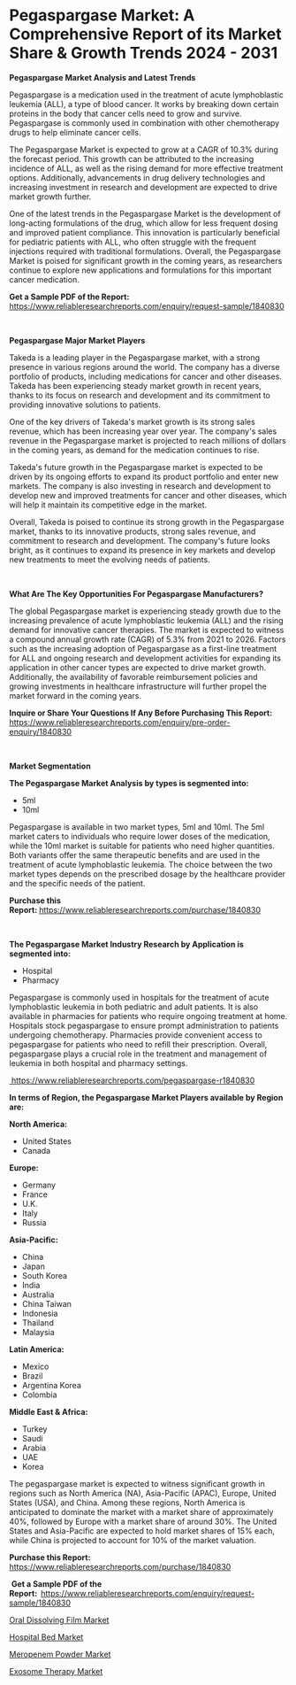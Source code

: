 <p><h1>Pegaspargase Market: A Comprehensive Report of its Market Share & Growth Trends 2024 - 2031</h1></p><p><strong>Pegaspargase Market Analysis and Latest Trends</strong></p>
<p><p>Pegaspargase is a medication used in the treatment of acute lymphoblastic leukemia (ALL), a type of blood cancer. It works by breaking down certain proteins in the body that cancer cells need to grow and survive. Pegaspargase is commonly used in combination with other chemotherapy drugs to help eliminate cancer cells.</p><p>The Pegaspargase Market is expected to grow at a CAGR of 10.3% during the forecast period. This growth can be attributed to the increasing incidence of ALL, as well as the rising demand for more effective treatment options. Additionally, advancements in drug delivery technologies and increasing investment in research and development are expected to drive market growth further.</p><p>One of the latest trends in the Pegaspargase Market is the development of long-acting formulations of the drug, which allow for less frequent dosing and improved patient compliance. This innovation is particularly beneficial for pediatric patients with ALL, who often struggle with the frequent injections required with traditional formulations. Overall, the Pegaspargase Market is poised for significant growth in the coming years, as researchers continue to explore new applications and formulations for this important cancer medication.</p></p>
<p><strong>Get a Sample PDF of the Report:&nbsp;</strong> <a href="https://www.reliableresearchreports.com/enquiry/request-sample/1840830">https://www.reliableresearchreports.com/enquiry/request-sample/1840830</a></p>
<p>&nbsp;</p>
<p><strong>Pegaspargase Major Market Players</strong></p>
<p><p>Takeda is a leading player in the Pegaspargase market, with a strong presence in various regions around the world. The company has a diverse portfolio of products, including medications for cancer and other diseases. Takeda has been experiencing steady market growth in recent years, thanks to its focus on research and development and its commitment to providing innovative solutions to patients.</p><p>One of the key drivers of Takeda's market growth is its strong sales revenue, which has been increasing year over year. The company's sales revenue in the Pegaspargase market is projected to reach millions of dollars in the coming years, as demand for the medication continues to rise.</p><p>Takeda's future growth in the Pegaspargase market is expected to be driven by its ongoing efforts to expand its product portfolio and enter new markets. The company is also investing in research and development to develop new and improved treatments for cancer and other diseases, which will help it maintain its competitive edge in the market.</p><p>Overall, Takeda is poised to continue its strong growth in the Pegaspargase market, thanks to its innovative products, strong sales revenue, and commitment to research and development. The company's future looks bright, as it continues to expand its presence in key markets and develop new treatments to meet the evolving needs of patients.</p></p>
<p>&nbsp;</p>
<p><strong>What Are The Key Opportunities For Pegaspargase Manufacturers?</strong></p>
<p><p>The global Pegaspargase market is experiencing steady growth due to the increasing prevalence of acute lymphoblastic leukemia (ALL) and the rising demand for innovative cancer therapies. The market is expected to witness a compound annual growth rate (CAGR) of 5.3% from 2021 to 2026. Factors such as the increasing adoption of Pegaspargase as a first-line treatment for ALL and ongoing research and development activities for expanding its application in other cancer types are expected to drive market growth. Additionally, the availability of favorable reimbursement policies and growing investments in healthcare infrastructure will further propel the market forward in the coming years.</p></p>
<p><strong>Inquire or Share Your Questions If Any Before Purchasing This Report:</strong> <a href="https://www.reliableresearchreports.com/enquiry/pre-order-enquiry/1840830">https://www.reliableresearchreports.com/enquiry/pre-order-enquiry/1840830</a></p>
<p>&nbsp;</p>
<p><strong>Market Segmentation</strong></p>
<p><strong>The Pegaspargase Market Analysis by types is segmented into:</strong></p>
<p><ul><li>5ml</li><li>10ml</li></ul></p>
<p><p>Pegaspargase is available in two market types, 5ml and 10ml. The 5ml market caters to individuals who require lower doses of the medication, while the 10ml market is suitable for patients who need higher quantities. Both variants offer the same therapeutic benefits and are used in the treatment of acute lymphoblastic leukemia. The choice between the two market types depends on the prescribed dosage by the healthcare provider and the specific needs of the patient.</p></p>
<p><strong>Purchase this Report:&nbsp;</strong><a href="https://www.reliableresearchreports.com/purchase/1840830">https://www.reliableresearchreports.com/purchase/1840830</a></p>
<p>&nbsp;</p>
<p><strong>The Pegaspargase Market Industry Research by Application is segmented into:</strong></p>
<p><ul><li>Hospital</li><li>Pharmacy</li></ul></p>
<p><p>Pegaspargase is commonly used in hospitals for the treatment of acute lymphoblastic leukemia in both pediatric and adult patients. It is also available in pharmacies for patients who require ongoing treatment at home. Hospitals stock pegaspargase to ensure prompt administration to patients undergoing chemotherapy. Pharmacies provide convenient access to pegaspargase for patients who need to refill their prescription. Overall, pegaspargase plays a crucial role in the treatment and management of leukemia in both hospital and pharmacy settings.</p></p>
<p><a href="https://www.reliableresearchreports.com/pegaspargase-r1840830">&nbsp;https://www.reliableresearchreports.com/pegaspargase-r1840830</a></p>
<p><strong>In terms of Region, the Pegaspargase Market Players available by Region are:</strong></p>
<p>
    <p> <strong> North America: </strong>
        <ul>
            <li>United States</li>
            <li>Canada</li>
        </ul>
        </p> 
    <p> <strong> Europe: </strong>
        <ul>
            <li>Germany</li>
            <li>France</li>
            <li>U.K.</li>
            <li>Italy</li>
            <li>Russia</li>
        </ul>
        </p> 
    <p> <strong> Asia-Pacific: </strong>
        <ul>
            <li>China</li>
            <li>Japan</li>
            <li>South Korea</li>
            <li>India</li>
            <li>Australia</li>
            <li>China Taiwan</li>
            <li>Indonesia</li>
            <li>Thailand</li>
            <li>Malaysia</li>
        </ul>
        </p> 
    <p> <strong> Latin America: </strong>
        <ul>
            <li>Mexico</li>
            <li>Brazil</li>
            <li>Argentina Korea</li>
            <li>Colombia</li>
        </ul>
        </p> 
    <p> <strong> Middle East & Africa: </strong>
        <ul>
            <li>Turkey</li>
            <li>Saudi</li>
            <li>Arabia</li>
            <li>UAE</li>
            <li>Korea</li>
        </ul>
    </p>
    </p>
<p><p>The pegaspargase market is expected to witness significant growth in regions such as North America (NA), Asia-Pacific (APAC), Europe, United States (USA), and China. Among these regions, North America is anticipated to dominate the market with a market share of approximately 40%, followed by Europe with a market share of around 30%. The United States and Asia-Pacific are expected to hold market shares of 15% each, while China is projected to account for 10% of the market valuation.</p></p>
<p><strong>Purchase this Report: </strong><a href="https://www.reliableresearchreports.com/purchase/1840830">https://www.reliableresearchreports.com/purchase/1840830</a></p>
<p>&nbsp;<strong>Get a Sample PDF of the Report:&nbsp;&nbsp;</strong><a href="https://www.reliableresearchreports.com/enquiry/request-sample/1840830">https://www.reliableresearchreports.com/enquiry/request-sample/1840830</a></p>
<p><strong></strong></p>
<p><p><a href="https://github.com/Raeloodard576457/Market-Research-Report-List-1/blob/main/oral-dissolving-film-market.md">Oral Dissolving Film Market</a></p><p><a href="https://github.com/rslnowrouzi/Market-Research-Report-List-1/blob/main/hospital-bed-market.md">Hospital Bed Market</a></p><p><a href="https://github.com/vregtldg37/Market-Research-Report-List-1/blob/main/meropenem-powder-market.md">Meropenem Powder Market</a></p><p><a href="https://github.com/LiamKanenood/Market-Research-Report-List-1/blob/main/exosome-therapy-market.md">Exosome Therapy Market</a></p></p>